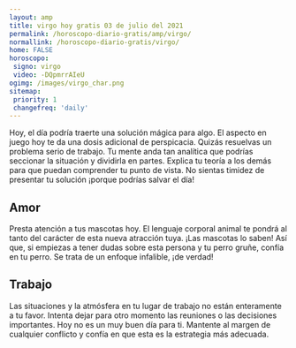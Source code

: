 ```yaml
---
layout: amp
title: virgo hoy gratis 03 de julio del 2021 
permalink: /horoscopo-diario-gratis/amp/virgo/
normallink: /horoscopo-diario-gratis/virgo/
home: FALSE
horoscopo:
 signo: virgo
 video: -DQpmrrAIeU
ogimg: /images/virgo_char.png
sitemap:
 priority: 1
 changefreq: 'daily'
---
```



Hoy, el día podría traerte una solución mágica para algo. El aspecto en juego hoy te da una dosis adicional de perspicacia. Quizás resuelvas un problema serio de trabajo. Tu mente anda tan analítica que podrías seccionar la situación y dividirla en partes. Explica tu teoría a los demás para que puedan comprender tu punto de vista. No sientas timidez de presentar tu solución ¡porque podrías salvar el día!

## Amor

Presta atención a tus mascotas hoy. El lenguaje corporal animal te pondrá al tanto del carácter de esta nueva atracción tuya. ¡Las mascotas lo saben! Así que, si empiezas a tener dudas sobre esta persona y tu perro gruñe, confía en tu perro. Se trata de un enfoque infalible, ¡de verdad!

## Trabajo

Las situaciones y la atmósfera en tu lugar de trabajo no están enteramente a tu favor. Intenta dejar para otro momento las reuniones o las decisiones importantes. Hoy no es un muy buen día para ti. Mantente al margen de cualquier conflicto y confía en que esta es la estrategia más adecuada.
